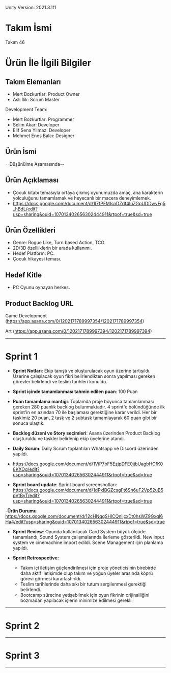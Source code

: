 Unity Version: 2021.3.1f1

# **Takım İsmi**

Takım 46

# Ürün İle İlgili Bilgiler

## Takım Elemanları

- Mert Bozkurtlar: Product Owner
- Aslı İlik: Scrum Master

Development Team:

- Mert Bozkurtlar: Programmer
- Selim Akar: Developer 
- Elif Sena Yılmaz: Developer
- Mehmet Enes Balcı: Designer

## Ürün İsmi

--Düşünülme Aşamasında--

## Ürün Açıklaması

- Çocuk kitabı temasıyla ortaya çıkmış oyunumuzda amaç, ana karakterin yolculuğunu tamamlamak ve heyecanlı bir macera deneyimlemek. 
- https://docs.google.com/document/d/1I7fPEMIsnDZdt4IuZGpUDDwvFg5_hBdL/edit?usp=sharing&ouid=107013402656302444911&rtpof=true&sd=true 

## Ürün Özellikleri

- Genre: Rogue Like, Turn based Action, TCG.
- 2D/3D özelliiklerin bir arada kullanımı.
- Hedef Platform: PC.
- Çocuk hikayesi teması.

## Hedef Kitle

- PC Oyunu oynayan herkes.

## Product Backlog URL

Game Development (https://app.asana.com/0/1202171789997354/1202171789997354)

Art (https://app.asana.com/0/1202171789997394/1202171789997394)

---

# Sprint 1

- **Sprint Notları**: Ekip tanıştı ve oluşturulacak oyun üzerine tartışıldı. Üzerine çalışılacak oyun fikri belirlendikten sonra yapılması gereken görevler belirlendi ve teslim tarihleri konuldu. 

- **Sprint içinde tamamlanması tahmin edilen puan**: 100 Puan

- **Puan tamamlama mantığı**: Toplamda proje boyunca tamamlanması gereken 280 puanlık backlog bulunmaktadır. 4 sprint'e bölündüğünde ilk sprint'in en azından 70 ile başlaması gerektiğine karar verildi. Her bir taskimiz 20 puan, 2 task ve 2 subtask tamamlayarak 60 puan gibi bir sonuca ulaştık.

- **Backlog düzeni ve Story seçimleri**: Asana üzerinden Product Backlog oluşturuldu ve taskler belirlenip ekip üyelerine atandı. 


- **Daily Scrum**: Daily Scrum toplantıları Whatsapp ve Discord üzerinden yapıldı.
- https://docs.google.com/document/d/1ViP7bF5EzjpDFE0jjbUagbHCfK08KXOg/edit?usp=sharing&ouid=107013402656302444911&rtpof=true&sd=true

- **Sprint board update**: Sprint board screenshotları: 
https://docs.google.com/document/d/1dPxIBGZcsgFt6Sn6uF2Vp52uB5pVtByT/edit?usp=sharing&ouid=107013402656302444911&rtpof=true&sd=true

-**Ürün Durumu**
https://docs.google.com/document/d/12cHNqgSHlCQnljcxDt0hsWZ9GxqI6Ha4/edit?usp=sharing&ouid=107013402656302444911&rtpof=true&sd=true

- **Sprint Review**: 
Oyunda kullanılacak Card System büyük ölçüde tamamlandı, Sound System çalışmalarında ilerleme gösterildi. New input system ve cinemachine import edildi. Scene Management için planlama yapıldı. 

- **Sprint Retrospective:**
  - Takım içi iletişim güçlendirilmesi için proje yöneticisinin birebirde daha aktif iletişimde olup takım ve yoğun üyeler arasında köprü görevi görmesi kararlaştırıldı.
  - Teslim tarihlerinde daha sıkı bir tutum sergilenmesi gerektiği belirlendi.
  - Bootcamp sürecine yetişebilmek için oyun fikrinin orijinalliğini bozmadan yapılacak işlerin minimize edilmesi gerekli.

---

# Sprint 2


---

# Sprint 3

---

